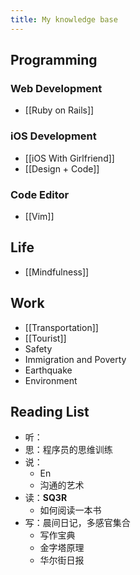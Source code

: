 ```yaml
---
title: My knowledge base
---
```

## Programming

### Web Development

- [[Ruby on Rails]]

### iOS Development
- [[iOS With Girlfriend]]
- [[Design + Code]]

### Code Editor

- [[Vim]]


## Life

- [[Mindfulness]]


## Work
- [[Transportation]]
- [[Tourist]]
- Safety
- Immigration and Poverty
- Earthquake
- Environment




Reading List
---------------
- 听：
- 思：程序员的思维训练
- 说：
  - En
  - 沟通的艺术
- 读：**SQ3R**
  - 如何阅读一本书
- 写：晨间日记，多感官集合
    - 写作宝典
    - 金字塔原理
    - 华尔街日报
